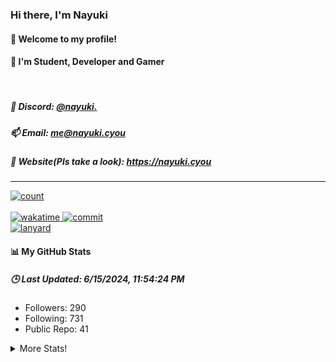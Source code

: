 <h3><b>Hi there, I'm Nayuki</b></h3>
<h4><b>👋 Welcome to my profile!</b></h4>
<h4>👀 I'm Student, Developer and Gamer</h4>
<br/>
<h5>🌻 Discord: <a href='https://discord.com/users/505777744710336542'>@nayuki.</a>
<h5>📫 Email: <a href='mailto:me@nayuki.cyou'>me@nayuki.cyou</a></h5>
<h5>🔗 Website(Pls take a look): <a href='https://nayuki.cyou'>https://nayuki.cyou</a></h5>

<hr/>
<a href='#'>
    <img alt='count' src='https://moe-counter.glitch.me/get/@MelidaZ?theme=moebooru'/>
</a>
<br/>
<br/>
<a href='https://wakatime.com/@f0797c6d-4099-4a7f-947c-a8144dcd6348'>
    <img alt='wakatime' src='https://wakatime.com/badge/user/f0797c6d-4099-4a7f-947c-a8144dcd6348.svg'/>
</a>
<a href='https://user-badge.committers.top/thailand/Kuuuuuuuu'>
    <img alt='commit' src='https://user-badge.committers.top/thailand/Kuuuuuuuu.svg'/>
</a>
<br/>
<a href='#'>
    <img alt='lanyard' src='https://lanyard.cnrad.dev/api/505777744710336542'/>
</a>
<br/>
<h4>📊 My GitHub Stats</h4>
<h5><b>🕒 Last Updated: 6/15/2024, 11:54:24 PM</b></h5>
<ul>
    <li>Followers: 290</li>
    <li>Following: 731</li>
    <li>Public Repo: 41</li>
</ul>
<details>
    <summary>More Stats!</summary>
    <br/>
    <br/>
    <a href='#'>
        <div>
            <img alt='github' src='https://github-readme-stats.vercel.app/api?username=Kuuuuuuuu&show_icons=true&include_all_commits=true&line_height=28.5&count_private=true&title_color=82CAFF&icon_color=82CAFF&bg_color=191970&theme=nord'/>
            <br/>
            <img alt='github' src='https://github-readme-stats.vercel.app/api/top-langs?username=Kuuuuuuuu&langs_count=15&layout=compact&count_private=true&title_color=82CAFF&icon_color=82CAFF&bg_color=191970&theme=nord'/>
            <br/>
            <img alt='trophy' src='https://github-profile-trophy.vercel.app/?username=Kuuuuuuuu&row=2&column=4&theme=algolia'/>
            <br/>
            <img alt='repo' src='https://github-contributor-stats.vercel.app/api?username=Kuuuuuuuu&show_icons=true&include_all_commits=true&line_height=28.5&count_private=true&title_color=82CAFF&icon_color=82CAFF&bg_color=191970&theme=nord'/>
            <br/>
            <img alt='wakatime-stats' src='https://github-readme-stats.vercel.app/api/wakatime?username=Nayuki&layout=compact&title_color=82CAFF&icon_color=82CAFF&bg_color=191970&theme=nord&langs_count=10'/>
        </div>
    </a>
</details>